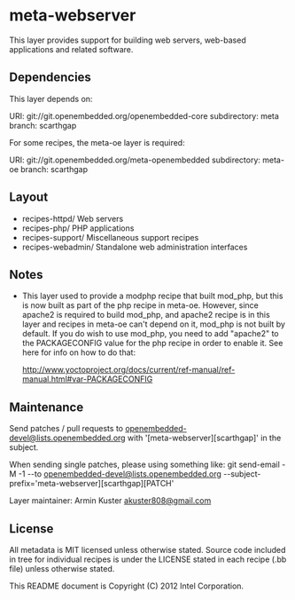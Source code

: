 meta-webserver
==============

This layer provides support for building web servers, web-based
applications and related software.



Dependencies
------------

This layer depends on:

URI: git://git.openembedded.org/openembedded-core
subdirectory: meta
branch: scarthgap

For some recipes, the meta-oe layer is required:

URI: git://git.openembedded.org/meta-openembedded
subdirectory: meta-oe
branch: scarthgap



Layout
------

* recipes-httpd/      Web servers
* recipes-php/        PHP applications
* recipes-support/    Miscellaneous support recipes
* recipes-webadmin/   Standalone web administration interfaces


Notes
-----

* This layer used to provide a modphp recipe that built mod_php, but
  this is now built as part of the php recipe in meta-oe. However, since
  apache2 is required to build mod_php, and apache2 recipe is in this
  layer and recipes in meta-oe can't depend on it, mod_php is not built
  by default. If you do wish to use mod_php, you need to add "apache2"
  to the PACKAGECONFIG value for the php recipe in order to enable it.
  See here for info on how to do that:

  http://www.yoctoproject.org/docs/current/ref-manual/ref-manual.html#var-PACKAGECONFIG


Maintenance
-----------

Send patches / pull requests to openembedded-devel@lists.openembedded.org
with '[meta-webserver][scarthgap]' in the subject.

When sending single patches, please using something like:
git send-email -M -1 --to openembedded-devel@lists.openembedded.org --subject-prefix='meta-webserver][scarthgap][PATCH'

Layer maintainer: Armin Kuster <akuster808@gmail.com>


License
-------

All metadata is MIT licensed unless otherwise stated. Source code included
in tree for individual recipes is under the LICENSE stated in each recipe
(.bb file) unless otherwise stated.

This README document is Copyright (C) 2012 Intel Corporation.

